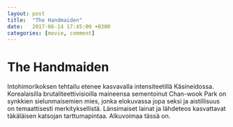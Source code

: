 ```yaml
---
layout: post
title:  "The Handmaiden"
date:   2017-06-14 17:45:00 +0300
categories: [movie, comment]
---
```


# The Handmaiden

Intohimorikoksen tehtailu etenee kasvavalla intensiteetillä Käsineidossa. Korealaisilla brutaliteettivisioilla maineensa sementoinut Chan-wook Park on synkkien sielunmaisemien mies, jonka elokuvassa jopa seksi ja aistillisuus on temaattisesti merkityksellistä. Länsimaiset lainat ja lähdeteos kasvattavat täkäläisen katsojan tarttumapintaa. Alkuvoimaa tässä on.

[//]: # "http://www.imdb.com/title/tt4016934/"